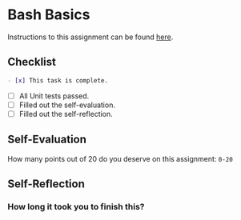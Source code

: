 # Bash Basics

Instructions to this assignment can be found [here](https://it3038c.github.io/modules/2/bash-basics).

## Checklist

```md
- [x] This task is complete.
```

- [ ] All Unit tests passed.
- [ ] Filled out the self-evaluation.
- [ ] Filled out the self-reflection.

## Self-Evaluation

How many points out of 20 do you deserve on this assignment: `0-20`

## Self-Reflection
<!-- What did you learn that you found interesting -->

### How long it took you to finish this?
